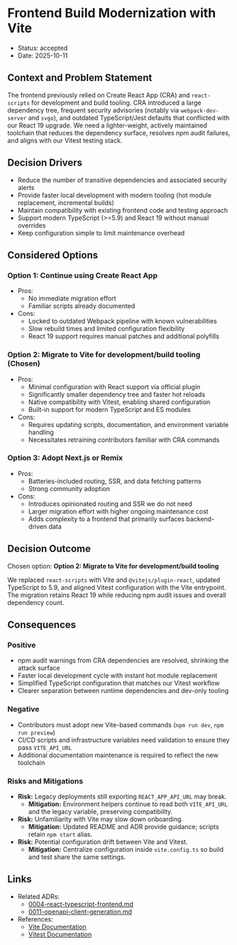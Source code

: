 # Frontend Build Modernization with Vite

* Status: accepted
* Date: 2025-10-11

## Context and Problem Statement

The frontend previously relied on Create React App (CRA) and `react-scripts` for development and build tooling. CRA introduced a large dependency tree, frequent security advisories (notably via `webpack-dev-server` and `svgo`), and outdated TypeScript/Jest defaults that conflicted with our React 19 upgrade. We need a lighter-weight, actively maintained toolchain that reduces the dependency surface, resolves npm audit failures, and aligns with our Vitest testing stack.

## Decision Drivers

* Reduce the number of transitive dependencies and associated security alerts
* Provide faster local development with modern tooling (hot module replacement, incremental builds)
* Maintain compatibility with existing frontend code and testing approach
* Support modern TypeScript (>=5.9) and React 19 without manual overrides
* Keep configuration simple to limit maintenance overhead

## Considered Options

### Option 1: Continue using Create React App
- Pros:
  - No immediate migration effort
  - Familiar scripts already documented
- Cons:
  - Locked to outdated Webpack pipeline with known vulnerabilities
  - Slow rebuild times and limited configuration flexibility
  - React 19 support requires manual patches and additional polyfills

### Option 2: Migrate to Vite for development/build tooling (Chosen)
- Pros:
  - Minimal configuration with React support via official plugin
  - Significantly smaller dependency tree and faster hot reloads
  - Native compatibility with Vitest, enabling shared configuration
  - Built-in support for modern TypeScript and ES modules
- Cons:
  - Requires updating scripts, documentation, and environment variable handling
  - Necessitates retraining contributors familiar with CRA commands

### Option 3: Adopt Next.js or Remix
- Pros:
  - Batteries-included routing, SSR, and data fetching patterns
  - Strong community adoption
- Cons:
  - Introduces opinionated routing and SSR we do not need
  - Larger migration effort with higher ongoing maintenance cost
  - Adds complexity to a frontend that primarily surfaces backend-driven data

## Decision Outcome

Chosen option: **Option 2: Migrate to Vite for development/build tooling**

We replaced `react-scripts` with Vite and `@vitejs/plugin-react`, updated TypeScript to 5.9, and aligned Vitest configuration with the Vite entrypoint. The migration retains React 19 while reducing npm audit issues and overall dependency count.

## Consequences

### Positive
* npm audit warnings from CRA dependencies are resolved, shrinking the attack surface
* Faster local development cycle with instant hot module replacement
* Simplified TypeScript configuration that matches our Vitest workflow
* Clearer separation between runtime dependencies and dev-only tooling

### Negative
* Contributors must adopt new Vite-based commands (`npm run dev`, `npm run preview`)
* CI/CD scripts and infrastructure variables need validation to ensure they pass `VITE_API_URL`
* Additional documentation maintenance is required to reflect the new toolchain

### Risks and Mitigations
* **Risk:** Legacy deployments still exporting `REACT_APP_API_URL` may break.
  * **Mitigation:** Environment helpers continue to read both `VITE_API_URL` and the legacy variable, preserving compatibility.
* **Risk:** Unfamiliarity with Vite may slow down onboarding.
  * **Mitigation:** Updated README and ADR provide guidance; scripts retain `npm start` alias.
* **Risk:** Potential configuration drift between Vite and Vitest.
  * **Mitigation:** Centralize configuration inside `vite.config.ts` so build and test share the same settings.

## Links

* Related ADRs:
  * [0004-react-typescript-frontend.md](0004-react-typescript-frontend.md)
  * [0011-openapi-client-generation.md](0011-openapi-client-generation.md)
* References:
  * [Vite Documentation](https://vitejs.dev/)
  * [Vitest Documentation](https://vitest.dev/)

